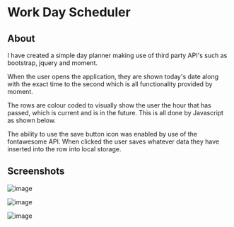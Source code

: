 # Work Day Scheduler 

## About

I have created a simple day planner making use of third party API's such as bootstrap, jquery and moment. 

When the user opens the application, they are shown today's date along with the exact time to the second which is all functionality provided by moment.

The rows are colour coded to visually show the user the hour that has passed, which is current and is in the future. This is all done by Javascript as shown below.

The ability to use the save button icon was enabled by use of the fontawesome API. When clicked the user saves whatever data they have inserted into the row into local storage.

## Screenshots


![image](https://user-images.githubusercontent.com/88617634/182905501-05fdb1c0-0f5d-4e7c-8775-7956f392c07a.png)


![image](https://user-images.githubusercontent.com/88617634/182905669-10e5f902-1cad-4beb-a07e-d60194c3cde2.png)

![image](https://user-images.githubusercontent.com/88617634/182905759-055c8eff-90c6-4f24-bb8d-928a4bf901b3.png)


